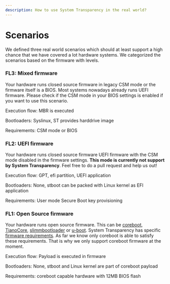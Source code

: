 ```yaml
---
description: How to use System Transparency in the real world?
---
```


# Scenarios

We defined three real world scenarios which should at least support a high chance that we have covered a lot hardware systems. We categorized the scenarios based on the firmware with levels.

### FL3: Mixed firmware

Your hardware runs closed source firmware in legacy CSM mode or the firmware itself is a BIOS. Most systems nowadays already runs UEFI firmware. Please check if the CSM mode in your BIOS settings is enabled if you want to use this scenario.

Execution flow: MBR is executed

Bootloaders: Syslinux, ST provides harddrive image

Requirements: CSM mode or BIOS

### FL2: UEFI firmware

Your hardware runs closed source firmware UEFI firmware with the CSM mode disabled in the firmware settings. **This mode is currently not support by System Transparency**. Feel free to do a pull request and help us out!

Execution flow: GPT, efi partition, UEFI application

Bootloaders: None, stboot can be packed with Linux kernel as EFI application

Requirements: User mode Secure Boot key provisioning

### FL1: Open Source firmware

Your hardware runs open source firmware. This can be [coreboot](www.coreboot.org), [TianoCore](www.tianocore.org), [slimmbootloader](https://slimbootloader.github.io/) or [u-boot](http://www.denx.de/wiki/U-Boot). System Transparency has specific [firmware requirements](../components/bios-firmware.md#what-has-the-firmware-todo-with-system-transparency). As far we know only coreboot is able to satisfy these requirements. That is why we only support coreboot firmware at the moment.

Execution flow: Payload is executed in firmware

Bootloaders: None, stboot and Linux kernel are part of coreboot payload

Requirements: coreboot capable hardware with 12MB BIOS flash






